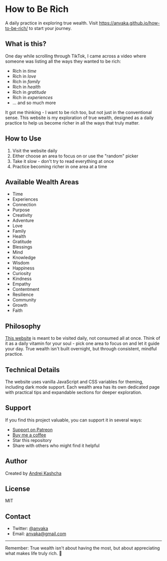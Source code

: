 # How to Be Rich

A daily practice in exploring true wealth. Visit https://anvaka.github.io/how-to-be-rich/ to start your journey.

## What is this?

One day while scrolling through TikTok, I came across a video where someone was listing all the ways they wanted to be rich:

* Rich in *time*
* Rich in *love*
* Rich in *family* 
* Rich in *health*
* Rich in *gratitude*
* Rich in *experiences*
* ... and so much more

It got me thinking - I want to be rich too, but not just in the conventional sense. This website is my exploration of true wealth, designed as a daily practice to help us become richer in all the ways that truly matter.

## How to Use

1. Visit the website daily
2. Either choose an area to focus on or use the "random" picker
3. Take it slow - don't try to read everything at once
4. Practice becoming richer in one area at a time

## Available Wealth Areas

* Time
* Experiences
* Connection
* Purpose
* Creativity
* Adventure
* Love
* Family
* Health
* Gratitude
* Blessings
* Mind
* Knowledge
* Wisdom
* Happiness
* Curiosity
* Kindness
* Empathy
* Contentment
* Resilience
* Community
* Growth
* Faith

## Philosophy

[This website](https://anvaka.github.io/how-to-be-rich/) is meant to be visited daily, not consumed all at once. Think of it as a daily vitamin for your soul - pick one area to focus on and let it guide your day. True wealth isn't built overnight, but through consistent, mindful practice.

## Technical Details

The website uses vanilla JavaScript and CSS variables for theming, including dark mode support. Each wealth area has its own dedicated page with practical tips and expandable sections for deeper exploration.

## Support

If you find this project valuable, you can support it in several ways:

* [Support on Patreon](https://www.patreon.com/anvaka)
* [Buy me a coffee](https://www.paypal.com/paypalme/anvakos/5)
* Star this repository
* Share with others who might find it helpful

## Author

Created by [Andrei Kashcha](https://twitter.com/anvaka)

## License

MIT

## Contact

* Twitter: [@anvaka](https://twitter.com/anvaka)
* Email: anvaka@gmail.com

---

Remember: True wealth isn't about having the most, but about appreciating what makes life truly rich. 💝
